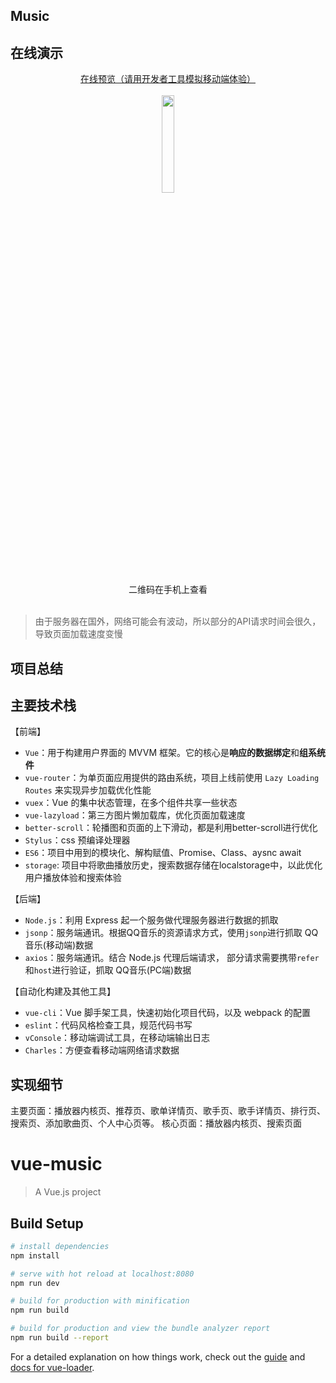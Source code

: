 ## Music

## 在线演示

<div align=center><a href="http://trace.cool:8080/#/recommend" target=_blank>在线预览（请用开发者工具模拟移动端体验）</a></div>
<br>
<div align=center>
<img src="http://p5vvvsx56.bkt.clouddn.com/qqCode.png" width="20%">
<div>二维码在手机上查看</div>
</div>
<br>

> 由于服务器在国外，网络可能会有波动，所以部分的API请求时间会很久，导致页面加载速度变慢

## 项目总结

## 主要技术栈

【前端】

- `Vue`：用于构建用户界面的 MVVM 框架。它的核心是**响应的数据绑定**和**组系统件**
- `vue-router`：为单页面应用提供的路由系统，项目上线前使用 `Lazy Loading Routes` 来实现异步加载优化性能
- `vuex`：Vue 的集中状态管理，在多个组件共享一些状态
- `vue-lazyload`：第三方图片懒加载库，优化页面加载速度
- `better-scroll`：轮播图和页面的上下滑动，都是利用better-scroll进行优化
- `Stylus`：css 预编译处理器
- `ES6`：项目中用到的模块化、解构赋值、Promise、Class、aysnc await
- `storage`: 项目中将歌曲播放历史，搜索数据存储在localstorage中，以此优化用户播放体验和搜索体验

【后端】

- `Node.js`：利用 Express 起一个服务做代理服务器进行数据的抓取
- `jsonp`：服务端通讯。根据QQ音乐的资源请求方式，使用`jsonp`进行抓取 QQ音乐(移动端)数据
- `axios`：服务端通讯。结合 Node.js 代理后端请求， 部分请求需要携带`refer`和`host`进行验证，抓取 QQ音乐(PC端)数据

【自动化构建及其他工具】

- `vue-cli`：Vue 脚手架工具，快速初始化项目代码，以及 webpack 的配置
- `eslint`：代码风格检查工具，规范代码书写
- `vConsole`：移动端调试工具，在移动端输出日志
- `Charles`：方便查看移动端网络请求数据

## 实现细节
主要页面：播放器内核页、推荐页、歌单详情页、歌手页、歌手详情页、排行页、搜索页、添加歌曲页、个人中心页等。
核心页面：播放器内核页、搜索页面



# vue-music

> A Vue.js project

## Build Setup

``` bash
# install dependencies
npm install

# serve with hot reload at localhost:8080
npm run dev

# build for production with minification
npm run build

# build for production and view the bundle analyzer report
npm run build --report
```

For a detailed explanation on how things work, check out the [guide](http://vuejs-templates.github.io/webpack/) and [docs for vue-loader](http://vuejs.github.io/vue-loader).
